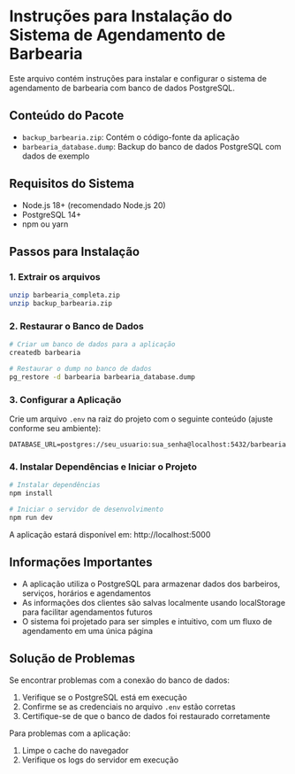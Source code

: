 # Instruções para Instalação do Sistema de Agendamento de Barbearia

Este arquivo contém instruções para instalar e configurar o sistema de agendamento de barbearia com banco de dados PostgreSQL.

## Conteúdo do Pacote

- `backup_barbearia.zip`: Contém o código-fonte da aplicação
- `barbearia_database.dump`: Backup do banco de dados PostgreSQL com dados de exemplo

## Requisitos do Sistema

- Node.js 18+ (recomendado Node.js 20)
- PostgreSQL 14+
- npm ou yarn

## Passos para Instalação

### 1. Extrair os arquivos
```bash
unzip barbearia_completa.zip
unzip backup_barbearia.zip
```

### 2. Restaurar o Banco de Dados
```bash
# Criar um banco de dados para a aplicação
createdb barbearia

# Restaurar o dump no banco de dados
pg_restore -d barbearia barbearia_database.dump
```

### 3. Configurar a Aplicação
Crie um arquivo `.env` na raiz do projeto com o seguinte conteúdo (ajuste conforme seu ambiente):
```
DATABASE_URL=postgres://seu_usuario:sua_senha@localhost:5432/barbearia
```

### 4. Instalar Dependências e Iniciar o Projeto
```bash
# Instalar dependências
npm install

# Iniciar o servidor de desenvolvimento
npm run dev
```

A aplicação estará disponível em: http://localhost:5000

## Informações Importantes

- A aplicação utiliza o PostgreSQL para armazenar dados dos barbeiros, serviços, horários e agendamentos
- As informações dos clientes são salvas localmente usando localStorage para facilitar agendamentos futuros
- O sistema foi projetado para ser simples e intuitivo, com um fluxo de agendamento em uma única página

## Solução de Problemas

Se encontrar problemas com a conexão do banco de dados:
1. Verifique se o PostgreSQL está em execução
2. Confirme se as credenciais no arquivo `.env` estão corretas
3. Certifique-se de que o banco de dados foi restaurado corretamente

Para problemas com a aplicação:
1. Limpe o cache do navegador
2. Verifique os logs do servidor em execução